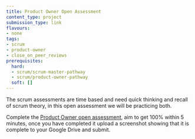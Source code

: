 ```yaml
---
title: Product Owner Open Assessment
content_type: project
submission_type: link
flavours:
- none
tags:
- scrum
- product-owner
- close_on_peer_reviews
prerequisites:
  hard:
  - scrum/scrum-master-pathway
  - scrum/product-owner-pathway
  soft: []
---
```


The scrum assessments are time based and need quick thinking and recall of scrum theory, in this open assessment we will be practicing both.

Complete the [Product Owner open assessment](https://www.scrum.org/open-assessments/product-owner-open), aim to get 100% within 5 minutes, once you have completed it upload a screenshot showing that it is complete to your Google Drive and submit.
